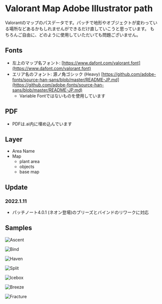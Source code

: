 # Valorant Map Adobe Illustrator path

Valorantのマップのパスデータです。パッチで地形やオブジェクトが変わっている場所などあるかもしれませんができるだけ直していこうと思っています。
もちろんご自由に、どのように使用していただいても問題ございません。  

## Fonts
- 左上のマップ名フォント: [https://www.dafont.com/valorant.font](https://www.dafont.com/valorant.font)
- エリア名のフォント: 源ノ角ゴシック (Heavy) [https://github.com/adobe-fonts/source-han-sans/blob/master/README-JP.md](https://github.com/adobe-fonts/source-han-sans/blob/master/README-JP.md)  
  - Variable Fontではないものを使用しています

## PDF
- PDFは.ai内に埋め込んでいます

## Layer
- Area Name
- Map
  - plant area
  - objects
  - base map

## Update
### 2022.1.11
- パッチノート4.0.1 (ネオン登場)のブリーズとバインドのリワークに対応

## Samples

![Ascent](https://github.com/pistachiostudio/valorant_map/blob/main/for_thumbs/ascent.png)

![Bind](https://github.com/pistachiostudio/valorant_map/blob/main/for_thumbs/bind.png)

![Haven](https://github.com/pistachiostudio/valorant_map/blob/main/for_thumbs/haven.png)

![Split](https://github.com/pistachiostudio/valorant_map/blob/main/for_thumbs/split.png)

![Icebox](https://github.com/pistachiostudio/valorant_map/blob/main/for_thumbs/icebox.png)

![Breeze](https://github.com/pistachiostudio/valorant_map/blob/main/for_thumbs/breeze.png)

![Fracture](https://github.com/pistachiostudio/valorant_map/blob/main/for_thumbs/fracture.png)  
